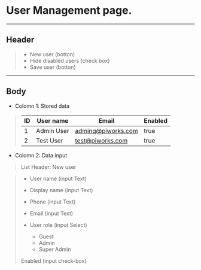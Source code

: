 # User Management page.
---
## Header 

>- New user (botton)
>- Hide disabled users (check box)
>- Save user (botton)

---
## Body


- Colomn 1: Stored data

>| ID  | User name  | Email              | Enabled |
>| --- | ---------- | ------------------ | ------- |
>| 1   | Admin User | adminq@piworks.com | true    |
>| 2   | Test User  | test@piworks.com   | true    |

- Colomn 2: Data input

> List Header:  New user

>- User name (input Text)
>- Display name (input Text)
>- Phone (input Text)
>- Email (input Text)
>
>- User role (input Select)
>   - Guest
>   - Admin
>   - Super Admin
> 
> Enabled (input check-box)
